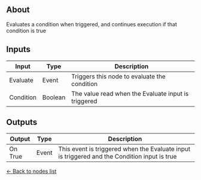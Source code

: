 ## About
Evaluates a condition when triggered, and continues execution if that condition is true

## Inputs
Input | Type | Description
------------ | ------|-------
Evaluate | Event | Triggers this node to evaluate the condition
Condition | Boolean| The value read when the Evaluate input is triggered

## Outputs
Output | Type| Description
------------ | -------|------
On True | Event | This event is triggered when the Evaluate input is triggered and the Condition input is true

[<- Back to nodes list](Nodes)
